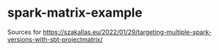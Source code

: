 # spark-matrix-example

Sources for https://szakallas.eu/2022/01/29/targeting-multiple-spark-versions-with-sbt-projectmatrix/
